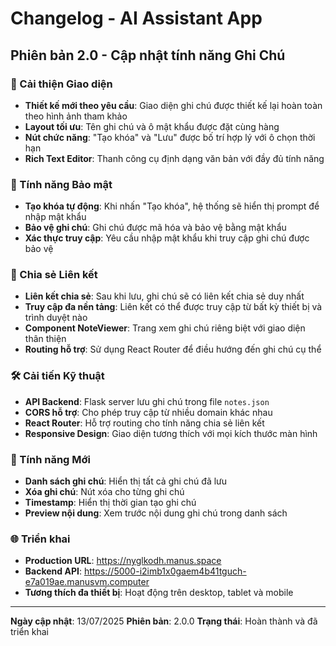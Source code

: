 # Changelog - AI Assistant App

## Phiên bản 2.0 - Cập nhật tính năng Ghi Chú

### 🎨 Cải thiện Giao diện
- **Thiết kế mới theo yêu cầu**: Giao diện ghi chú được thiết kế lại hoàn toàn theo hình ảnh tham khảo
- **Layout tối ưu**: Tên ghi chú và ô mật khẩu được đặt cùng hàng
- **Nút chức năng**: "Tạo khóa" và "Lưu" được bố trí hợp lý với ô chọn thời hạn
- **Rich Text Editor**: Thanh công cụ định dạng văn bản với đầy đủ tính năng

### 🔐 Tính năng Bảo mật
- **Tạo khóa tự động**: Khi nhấn "Tạo khóa", hệ thống sẽ hiển thị prompt để nhập mật khẩu
- **Bảo vệ ghi chú**: Ghi chú được mã hóa và bảo vệ bằng mật khẩu
- **Xác thực truy cập**: Yêu cầu nhập mật khẩu khi truy cập ghi chú được bảo vệ

### 🔗 Chia sẻ Liên kết
- **Liên kết chia sẻ**: Sau khi lưu, ghi chú sẽ có liên kết chia sẻ duy nhất
- **Truy cập đa nền tảng**: Liên kết có thể được truy cập từ bất kỳ thiết bị và trình duyệt nào
- **Component NoteViewer**: Trang xem ghi chú riêng biệt với giao diện thân thiện
- **Routing hỗ trợ**: Sử dụng React Router để điều hướng đến ghi chú cụ thể

### 🛠 Cải tiến Kỹ thuật
- **API Backend**: Flask server lưu ghi chú trong file `notes.json`
- **CORS hỗ trợ**: Cho phép truy cập từ nhiều domain khác nhau
- **React Router**: Hỗ trợ routing cho tính năng chia sẻ liên kết
- **Responsive Design**: Giao diện tương thích với mọi kích thước màn hình

### 📱 Tính năng Mới
- **Danh sách ghi chú**: Hiển thị tất cả ghi chú đã lưu
- **Xóa ghi chú**: Nút xóa cho từng ghi chú
- **Timestamp**: Hiển thị thời gian tạo ghi chú
- **Preview nội dung**: Xem trước nội dung ghi chú trong danh sách

### 🌐 Triển khai
- **Production URL**: https://nyglkodh.manus.space
- **Backend API**: https://5000-i2imb1x0gaem4b41tguch-e7a019ae.manusvm.computer
- **Tương thích đa thiết bị**: Hoạt động trên desktop, tablet và mobile

---

**Ngày cập nhật**: 13/07/2025
**Phiên bản**: 2.0.0
**Trạng thái**: Hoàn thành và đã triển khai

